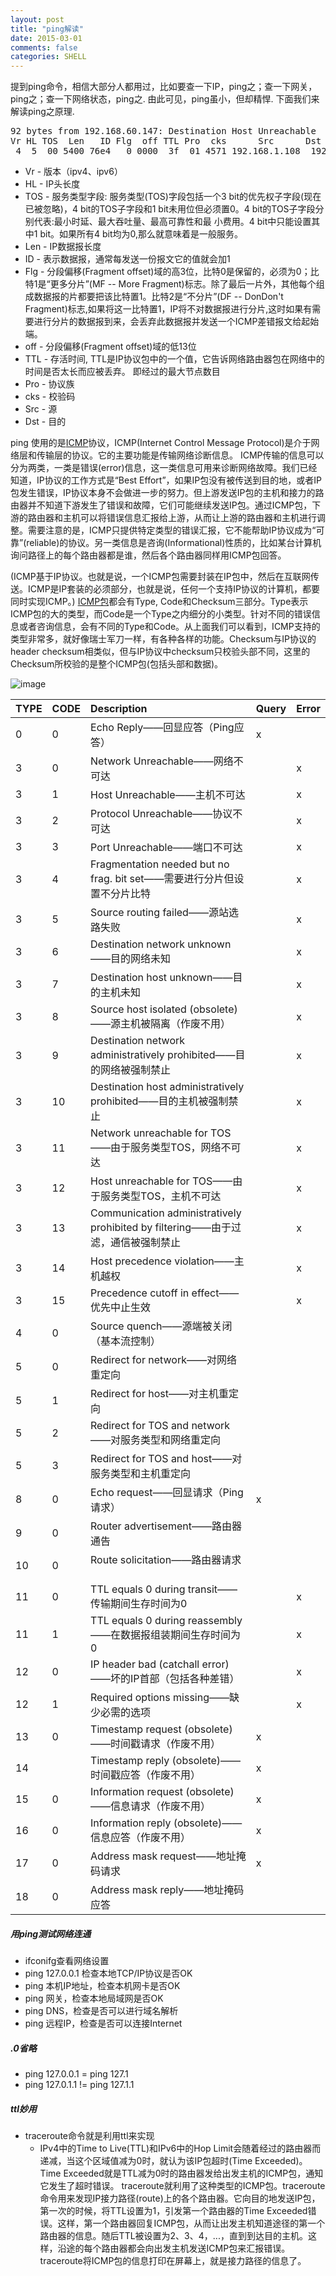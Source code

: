 ```yaml
---
layout: post
title: "ping解读"
date: 2015-03-01
comments: false
categories: SHELL
---
```

提到ping命令，相信大部分人都用过，比如要查一下IP，ping之；查一下网关，ping之；查一下网络状态，ping之. 由此可见，ping虽小，但却精悍. 下面我们来解读ping之原理.

<pre>
92 bytes from 192.168.60.147: Destination Host Unreachable
Vr HL TOS  Len   ID Flg  off TTL Pro  cks      Src      Dst
 4  5  00 5400 76e4   0 0000  3f  01 4571 192.168.1.108  192.168.60.151 
</pre>
* Vr - 版本（ipv4、ipv6）
* HL - IP头长度
* TOS - 服务类型字段: 服务类型(TOS)字段包括一个3 bit的优先权子字段(现在已被忽略)，4 bit的TOS子字段和1 bit未用位但必须置0。4 bit的TOS子字段分别代表:最小时延、最大吞吐量、最高可靠性和最
小费用。4 bit中只能设置其中1 bit。如果所有4 bit均为0,那么就意味着是一般服务。
* Len - IP数据报长度
* ID - 表示数据报，通常每发送一份报文它的值就会加1
* Flg - 分段偏移(Fragment offset)域的高3位，比特0是保留的，必须为0；比特1是“更多分片”(MF -- More Fragment)标志。除了最后一片外，其他每个组成数据报的片都要把该比特置1。比特2是“不分片”(DF -- DonDon't Fragment)标志,如果将这一比特置1，IP将不对数据报进行分片,这时如果有需要进行分片的数据报到来，会丢弃此数据报并发送一个ICMP差错报文给起始端。
* off - 分段偏移(Fragment offset)域的低13位
* TTL - 存活时间, TTL是IP协议包中的一个值，它告诉网络路由器包在网络中的时间是否太长而应被丢弃。 即经过的最大节点数目
* Pro - 协议族
* cks - 校验码
* Src - 源
* Dst - 目的

ping 使用的是[ICMP](http://www.ietf.org/rfc/rfc792.txt)协议，ICMP(Internet Control Message Protocol)是介于网络层和传输层的协议。它的主要功能是传输网络诊断信息。
ICMP传输的信息可以分为两类，一类是错误(error)信息，这一类信息可用来诊断网络故障。我们已经知道，IP协议的工作方式是“Best Effort”，如果IP包没有被传送到目的地，或者IP包发生错误，IP协议本身不会做进一步的努力。但上游发送IP包的主机和接力的路由器并不知道下游发生了错误和故障，它们可能继续发送IP包。通过ICMP包，下游的路由器和主机可以将错误信息汇报给上游，从而让上游的路由器和主机进行调整。需要注意的是，ICMP只提供特定类型的错误汇报，它不能帮助IP协议成为“可靠”(reliable)的协议。另一类信息是咨询(Informational)性质的，比如某台计算机询问路径上的每个路由器都是谁，然后各个路由器同样用ICMP包回答。

(ICMP基于IP协议。也就是说，一个ICMP包需要封装在IP包中，然后在互联网传送。ICMP是IP套装的必须部分，也就是说，任何一个支持IP协议的计算机，都要同时实现ICMP。)
[ICMP包](http://www.cnblogs.com/vamei/archive/2012/12/05/2801991.html)都会有Type, Code和Checksum三部分。Type表示ICMP包的大的类型，而Code是一个Type之内细分的小类型。针对不同的错误信息或者咨询信息，会有不同的Type和Code。从上面我们可以看到，ICMP支持的类型非常多，就好像瑞士军刀一样，有各种各样的功能。Checksum与IP协议的header checksum相类似，但与IP协议中checksum只校验头部不同，这里的Checksum所校验的是整个ICMP包(包括头部和数据)。

![image](http://g.hiphotos.baidu.com/baike/s%3D250/sign=4e8661dcf8f2b211e02e824bfa816511/ae51f3deb48f8c54ca50c28039292df5e1fe7f99.jpg)

|TYPE|CODE|Description|Query|Error
|:--|:--|:--|:--|:--
|0|0|Echo Reply——回显应答（Ping应答）|x|	　
|3|0|Network Unreachable——网络不可达||x
|3|1|Host Unreachable——主机不可达||x
|3|2|Protocol Unreachable——协议不可达||x
|3|3|Port Unreachable——端口不可达||x
|3|4|Fragmentation needed but no frag. bit set——需要进行分片但设置不分片比特||x
|3|5|Source routing failed——源站选路失败||x
|3|6|Destination network unknown——目的网络未知||x
|3|7|Destination host unknown——目的主机未知||x
|3|8|Source host isolated (obsolete)——源主机被隔离（作废不用）||x
|3|9|Destination network administratively prohibited——目的网络被强制禁止||x
|3|10|Destination host administratively prohibited——目的主机被强制禁止||x
|3|11|Network unreachable for TOS——由于服务类型TOS，网络不可达||x
|3|12|Host unreachable for TOS——由于服务类型TOS，主机不可达||x
|3|13|Communication administratively prohibited by filtering——由于过滤，通信被强制禁止||x
|3|14|Host precedence violation——主机越权||x
|3|15|Precedence cutoff in effect——优先中止生效||x
|4|0|Source quench——源端被关闭（基本流控制）	　	　
|5|0|Redirect for network——对网络重定向	　	　
|5|1|Redirect for host——对主机重定向	　	　
|5|2|Redirect for TOS and network——对服务类型和网络重定向
|5|3|Redirect for TOS and host——对服务类型和主机重定向
|8|0|Echo request——回显请求（Ping请求）|x|	　
|9|0|Router advertisement——路由器通告	　	　
|10|0|Route solicitation——路由器请求	　	　
|11|0|TTL equals 0 during transit——传输期间生存时间为0||x
|11|1|TTL equals 0 during reassembly——在数据报组装期间生存时间为0||x
|12|0|IP header bad (catchall error)——坏的IP首部（包括各种差错）||x
|12|1|Required options missing——缺少必需的选项||x
|13|0|Timestamp request (obsolete)——时间戳请求（作废不用）|x　
|14||Timestamp reply (obsolete)——时间戳应答（作废不用）|x　
|15|0|Information request (obsolete)——信息请求（作废不用）|x
|16|0|Information reply (obsolete)——信息应答（作废不用）|x
|17|0|Address mask request——地址掩码请求|x
|18|0|Address mask reply——地址掩码应答	　	　

##### 用ping测试网络连通
* ifconifg查看网络设置
* ping 127.0.0.1 检查本地TCP/IP协议是否OK
* ping 本机IP地址，检查本机网卡是否OK
* ping 网关，检查本地局域网是否OK
* ping DNS，检查是否可以进行域名解析
* ping 远程IP，检查是否可以连接Internet

##### .0省略
* ping 127.0.0.1 = ping 127.1
* ping 127.0.1.1 != ping 127.1.1

##### ttl妙用
* traceroute命令就是利用ttl来实现
	* IPv4中的Time to Live(TTL)和IPv6中的Hop Limit会随着经过的路由器而递减，当这个区域值减为0时，就认为该IP包超时(Time Exceeded)。Time Exceeded就是TTL减为0时的路由器发给出发主机的ICMP包，通知它发生了超时错误。
traceroute就利用了这种类型的ICMP包。traceroute命令用来发现IP接力路径(route)上的各个路由器。它向目的地发送IP包，第一次的时候，将TTL设置为1，引发第一个路由器的Time Exceeded错误。这样，第一个路由器回复ICMP包，从而让出发主机知道途径的第一个路由器的信息。随后TTL被设置为2、3、4，...，直到到达目的主机。这样，沿途的每个路由器都会向出发主机发送ICMP包来汇报错误。traceroute将ICMP包的信息打印在屏幕上，就是接力路径的信息了。
